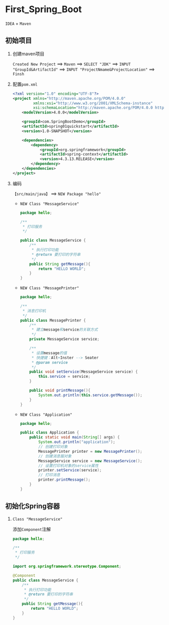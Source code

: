 # First_Spring_Boot

`IDEA` + `Maven`

## 初始项目

1. 创建maven项目

   `Created New Project` ==> `Maven` ==> `SELECT "JDK"` ==> `INPUT "GroupId&ArtifactId"` ==> `INPUT "ProjectNmame&ProjectLocation"` ==> `Finsh`

2. 配置`pom.xml`

   ```xml
   <?xml version="1.0" encoding="UTF-8"?>
   <project xmlns="http://maven.apache.org/POM/4.0.0"
            xmlns:xsi="http://www.w3.org/2001/XMLSchema-instance"
            xsi:schemaLocation="http://maven.apache.org/POM/4.0.0 http://maven.apache.org/xsd/maven-4.0.0.xsd">
       <modelVersion>4.0.0</modelVersion>
   
       <groupId>com.SpringBootDemo</groupId>
       <artifactId>spring01quickstart</artifactId>
       <version>1.0-SNAPSHOT</version>
   
       <dependencies>
           <dependency>
               <groupId>org.springframework</groupId>
               <artifactId>spring-context</artifactId>
               <version>4.3.13.RELEASE</version>
           </dependency>
       </dependencies>
   </project>
   ```

3. 编码

   `【src/main/java】` ==> `NEW Package "hello"` 

   - `NEW Class "MessageService"`

     ```java
     package hello;
     
     /**
      * 打印服务
      */
     
     public class MessageService {
         /**
          * 执行打印功能
          * @return 要打印的字符串
          */
         public String getMessage(){
             return "HELLO WORLD";
         }
     }
     ```

   - `NEW Class "MessagePrinter"`

     ```java
     package hello;
     
     /**
      * 消息打印机
      */
     public class MessagePrinter {
         /**
          * 建立message和service的关联方式
          */
         private MessageService service;
     
         /**
          * 设置message的值 
          * 快捷键：Alt+Inster --> Seater
          * @param service
          */
         public void setService(MessageService service) {
             this.service = service;
         }
     
         public void printMessage(){
             System.out.println(this.service.getMessage());
         }
     }
     ```

   - `NEW Class "Application"`

     ```java
     package hello;
     
     public class Application {
         public static void main(String[] args) {
             System.out.println("application");
             // 创建打印对象
             MessagePrinter printer = new MessagePrinter();
             // 创建消息服对象
             MessageService service = new MessageService();
             // 设置打印机对象的service属性
             printer.setService(service);
             // 打印消息
             printer.printMessage();
         }
     }
     ```

     

## 初始化Spring容器

1. `Class "MessageService"`

   添加`Component`注解

   ```java
   package hello;
   
   /**
    * 打印服务
    */
   
   import org.springframework.stereotype.Component;
   
   @Component
   public class MessageService {
       /**
        * 执行打印功能
        * @return 要打印的字符串
        */
       public String getMessage(){
           return "HELLO WORLD";
       }
   }
   ```

   

